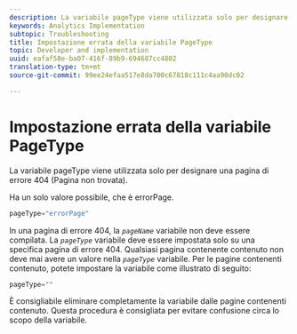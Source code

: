 ```yaml
---
description: La variabile pageType viene utilizzata solo per designare una pagina di errore 404 (Pagina non trovata).
keywords: Analytics Implementation
subtopic: Troubleshooting
title: Impostazione errata della variabile PageType
topic: Developer and implementation
uuid: eafaf58e-ba07-416f-89b9-694687cc4802
translation-type: tm+mt
source-git-commit: 99ee24efaa517e8da700c67818c111c4aa90dc02

---
```



# Impostazione errata della variabile PageType

La variabile pageType viene utilizzata solo per designare una pagina di errore 404 (Pagina non trovata).

Ha un solo valore possibile, che è errorPage.

```js
pageType="errorPage"
```

In una pagina di errore 404, la *`pageName`* variabile non deve essere compilata. La *`pageType`* variabile deve essere impostata solo su una specifica pagina di errore 404. Qualsiasi pagina contenente contenuto non deve mai avere un valore nella *`pageType`* variabile. Per le pagine contenenti contenuto, potete impostare la variabile come illustrato di seguito:

```js
pageType=""
```

È consigliabile eliminare completamente la variabile dalle pagine contenenti contenuto. Questa procedura è consigliata per evitare confusione circa lo scopo della variabile.
